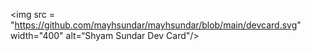 <img src = "https://github.com/mayhsundar/mayhsundar/blob/main/devcard.svg" width="400" alt=“Shyam Sundar Dev Card"/>

